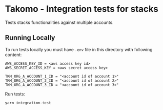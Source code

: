 # Takomo - Integration tests for stacks

Tests stacks functionalities against multiple accounts.

## Running Locally

To run tests locally you must have `.env` file in this directory with following content:

    AWS_ACCESS_KEY_ID = <aws access key id>
    AWS_SECRET_ACCESS_KEY = <aws secret access key>

    TKM_ORG_A_ACCOUNT_1_ID = "<account id of account 1>"
    TKM_ORG_A_ACCOUNT_2_ID = "<account id of account 2>"
    TKM_ORG_A_ACCOUNT_3_ID = "<account id of account 3>"

Run tests:

    yarn integration-test
